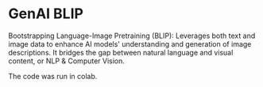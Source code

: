 # GenAI BLIP

Bootstrapping Language-Image Pretraining (BLIP):  Leverages both text and image data to enhance AI models' understanding and generation of image descriptions.  It bridges the gap between natural language and visual content, or NLP & Computer Vision.

The code was run in colab.  
